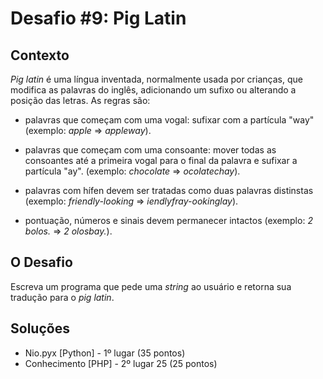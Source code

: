 # Desafio #9: Pig Latin

## Contexto

*Pig latin* é uma língua inventada, normalmente usada por crianças, que modifica as palavras do inglês, adicionando um sufixo ou alterando a posição das letras. As regras são:

- palavras que começam com uma vogal: sufixar com a partícula "way" (exemplo: *apple* => *appleway*).

- palavras que começam com uma consoante: mover todas as consoantes até a primeira vogal para o final da palavra e sufixar a partícula "ay". (exemplo: *chocolate* => *ocolatechay*).

- palavras com hífen devem ser tratadas como duas palavras distinstas (exemplo: *friendly-looking* => *iendlyfray-ookinglay*).

- pontuação, números e sinais devem permanecer intactos (exemplo: *2 bolos.* => *2 olosbay.*).

## O Desafio

Escreva um programa que pede uma *string* ao usuário e retorna sua tradução para o *pig latin*.

## Soluções

- Nio.pyx [Python] - 1º lugar (35 pontos)
- Conhecimento [PHP] - 2º lugar 25 (25 pontos)

